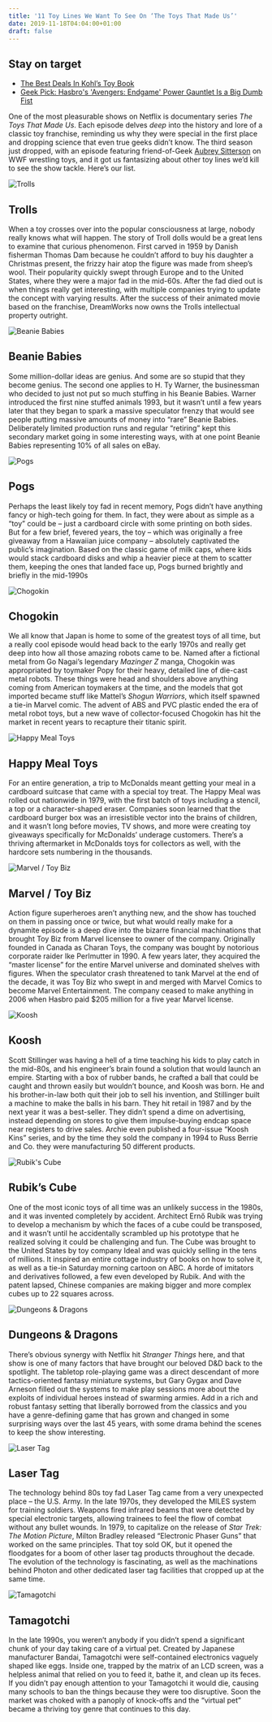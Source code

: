 ```yaml
---
title: '11 Toy Lines We Want To See On ‘The Toys That Made Us’'
date: 2019-11-18T04:04:00+01:00
draft: false
---
```


  

Stay on target
--------------

  

*   [The Best Deals In Kohl’s Toy Book](https://www.geek.com/deals-2/the-best-deals-in-kohls-toy-book-1810412/)
*   [Geek Pick: Hasbro's 'Avengers: Endgame' Power Gauntlet Is a Big Dumb Fist](https://www.geek.com/culture/geek-pick-hasbros-avengers-endgame-power-gauntlet-is-a-big-dumb-cool-fist-1810569/)

  

One of the most pleasurable shows on Netflix is documentary series _The Toys That Made Us_. Each episode delves _deep_ into the history and lore of a classic toy franchise, reminding us why they were special in the first place and dropping science that even true geeks didn’t know. The third season just dropped, with an episode featuring friend-of-Geek [Aubrey Sitterson](https://www.geek.com/author/asitterson/) on WWF wrestling toys, and it got us fantasizing about other toy lines we’d kill to see the show tackle. Here’s our list.

  

![Trolls](https://www.geek.com/wp-content/uploads/2019/11/trolls-625x351.jpg)

  

Trolls
------

  

When a toy crosses over into the popular consciousness at large, nobody really knows what will happen. The story of Troll dolls would be a great lens to examine that curious phenomenon. First carved in 1959 by Danish fisherman Thomas Dam because he couldn’t afford to buy his daughter a Christmas present, the frizzy hair atop the figure was made from sheep’s wool. Their popularity quickly swept through Europe and to the United States, where they were a major fad in the mid-60s. After the fad died out is when things really get interesting, with multiple companies trying to update the concept with varying results. After the success of their animated movie based on the franchise, DreamWorks now owns the Trolls intellectual property outright.

  

![Beanie Babies](https://www.geek.com/wp-content/uploads/2019/11/beanie-625x351.jpg)

  

Beanie Babies
-------------

  

Some million-dollar ideas are genius. And some are so stupid that they become genius. The second one applies to H. Ty Warner, the businessman who decided to just not put so much stuffing in his Beanie Babies. Warner introduced the first nine stuffed animals 1993, but it wasn’t until a few years later that they began to spark a massive speculator frenzy that would see people putting massive amounts of money into “rare” Beanie Babies. Deliberately limited production runs and regular “retiring” kept this secondary market going in some interesting ways, with at one point Beanie Babies representing 10% of all sales on eBay.

  

![Pogs](https://www.geek.com/wp-content/uploads/2019/11/pogs-625x351.jpg)

  

Pogs
----

  

Perhaps the least likely toy fad in recent memory, Pogs didn’t have anything fancy or high-tech going for them. In fact, they were about as simple as a “toy” could be – just a cardboard circle with some printing on both sides. But for a few brief, fevered years, the toy – which was originally a free giveaway from a Hawaiian juice company – absolutely captivated the public’s imagination. Based on the classic game of milk caps, where kids would stack cardboard disks and whip a heavier piece at them to scatter them, keeping the ones that landed face up, Pogs burned brightly and briefly in the mid-1990s

  

![Chogokin](https://www.geek.com/wp-content/uploads/2019/11/chogokin-625x351.jpg)

  

Chogokin
--------

  

We all know that Japan is home to some of the greatest toys of all time, but a really cool episode would head back to the early 1970s and really get deep into how all those amazing robots came to be. Named after a fictional metal from Go Nagai’s legendary _Mazinger Z_ manga, Chogokin was appropriated by toymaker Popy for their heavy, detailed line of die-cast metal robots. These things were head and shoulders above anything coming from American toymakers at the time, and the models that got imported became stuff like Mattel’s _Shogun Warriors_, which itself spawned a tie-in Marvel comic. The advent of ABS and PVC plastic ended the era of metal robot toys, but a new wave of collector-focused Chogokin has hit the market in recent years to recapture their titanic spirit.

  

![Happy Meal Toys](https://www.geek.com/wp-content/uploads/2019/11/happy-meal-625x351.jpg)

  

Happy Meal Toys
---------------

  

For an entire generation, a trip to McDonalds meant getting your meal in a cardboard suitcase that came with a special toy treat. The Happy Meal was rolled out nationwide in 1979, with the first batch of toys including a stencil, a top or a character-shaped eraser. Companies soon learned that the cardboard burger box was an irresistible vector into the brains of children, and it wasn’t long before movies, TV shows, and more were creating toy giveaways specifically for McDonalds’ underage customers. There’s a thriving aftermarket in McDonalds toys for collectors as well, with the hardcore sets numbering in the thousands.

  

![Marvel / Toy Biz](https://www.geek.com/wp-content/uploads/2019/11/toy-biz-625x351.jpg)

  

Marvel / Toy Biz
----------------

  

Action figure superheroes aren’t anything new, and the show has touched on them in passing once or twice, but what would really make for a dynamite episode is a deep dive into the bizarre financial machinations that brought Toy Biz from Marvel licensee to owner of the company. Originally founded in Canada as Charan Toys, the company was bought by notorious corporate raider Ike Perlmutter in 1990. A few years later, they acquired the “master license” for the entire Marvel universe and dominated shelves with figures. When the speculator crash threatened to tank Marvel at the end of the decade, it was Toy Biz who swept in and merged with Marvel Comics to become Marvel Entertainment. The company ceased to make anything in 2006 when Hasbro paid $205 million for a five year Marvel license.

  

![Koosh](https://www.geek.com/wp-content/uploads/2019/11/koosh-balls-625x351.jpg)

  

Koosh
-----

  

Scott Stillinger was having a hell of a time teaching his kids to play catch in the mid-80s, and his engineer’s brain found a solution that would launch an empire. Starting with a box of rubber bands, he crafted a ball that could be caught and thrown easily but wouldn’t bounce, and Koosh was born. He and his brother-in-law both quit their job to sell his invention, and Stillinger built a machine to make the balls in his barn. They hit retail in 1987 and by the next year it was a best-seller. They didn’t spend a dime on advertising, instead depending on stores to give them impulse-buying endcap space near registers to drive sales. Archie even published a four-issue “Koosh Kins” series, and by the time they sold the company in 1994 to Russ Berrie and Co. they were manufacturing 50 different products.

  

![Rubik's Cube](https://www.geek.com/wp-content/uploads/2019/11/rubiks-cube-625x351.jpg)

  

Rubik’s Cube
------------

  

One of the most iconic toys of all time was an unlikely success in the 1980s, and it was invented completely by accident. Architect Ernő Rubik was trying to develop a mechanism by which the faces of a cube could be transposed, and it wasn’t until he accidentally scrambled up his prototype that he realized solving it could be challenging and fun. The Cube was brought to the United States by toy company Ideal and was quickly selling in the tens of millions. It inspired an entire cottage industry of books on how to solve it, as well as a tie-in Saturday morning cartoon on ABC. A horde of imitators and derivatives followed, a few even developed by Rubik. And with the patent lapsed, Chinese companies are making bigger and more complex cubes up to 22 squares across.

  

![Dungeons & Dragons](https://www.geek.com/wp-content/uploads/2019/11/dungeons-625x351.jpg)

  

Dungeons & Dragons
------------------

  

There’s obvious synergy with Netflix hit _Stranger Things_ here, and that show is one of many factors that have brought our beloved D&D back to the spotlight. The tabletop role-playing game was a direct descendant of more tactics-oriented fantasy miniature systems, but Gary Gygax and Dave Arneson filled out the systems to make play sessions more about the exploits of individual heroes instead of swarming armies. Add in a rich and robust fantasy setting that liberally borrowed from the classics and you have a genre-defining game that has grown and changed in some surprising ways over the last 45 years, with some drama behind the scenes to keep the show interesting.

  

![Laser Tag](https://www.geek.com/wp-content/uploads/2019/11/laser-tag-625x351.jpg)

  

Laser Tag
---------

  

The technology behind 80s toy fad Laser Tag came from a very unexpected place – the U.S. Army. In the late 1970s, they developed the MILES system for training soldiers. Weapons fired infrared beams that were detected by special electronic targets, allowing trainees to feel the flow of combat without any bullet wounds. In 1979, to capitalize on the release of _Star Trek: The Motion Picture_, Milton Bradley released “Electronic Phaser Guns” that worked on the same principles. That toy sold OK, but it opened the floodgates for a boom of other laser tag products throughout the decade. The evolution of the technology is fascinating, as well as the machinations behind Photon and other dedicated laser tag facilities that cropped up at the same time.

  

![Tamagotchi](https://www.geek.com/wp-content/uploads/2019/11/tamagotchi-625x351.jpg)

  

Tamagotchi
----------

  

In the late 1990s, you weren’t anybody if you didn’t spend a significant chunk of your day taking care of a virtual pet. Created by Japanese manufacturer Bandai, Tamagotchi were self-contained electronics vaguely shaped like eggs. Inside one, trapped by the matrix of an LCD screen, was a helpless animal that relied on you to feed it, bathe it, and clean up its feces. If you didn’t pay enough attention to your Tamagotchi it would die, causing many schools to ban the things because they were too disruptive. Soon the market was choked with a panoply of knock-offs and the “virtual pet” became a thriving toy genre that continues to this day.
